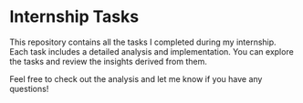 # Internship Tasks  

This repository contains all the tasks I completed during my internship.  
Each task includes a detailed analysis and implementation. You can explore the tasks and review the insights derived from them.  

Feel free to check out the analysis and let me know if you have any questions!  

 
